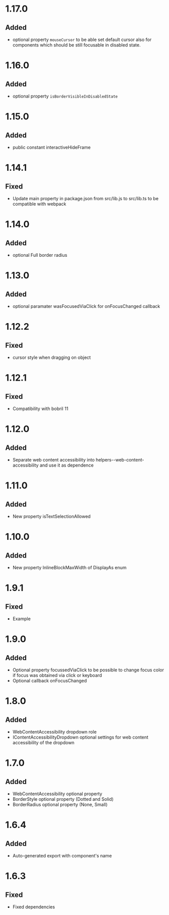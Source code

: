 # 1.17.0
## Added
- optional property `mouseCursor` to be able set default cursor also for components which should be still focusable in disabled state. 

# 1.16.0
## Added
- optional property `isBorderVisibleInDisabledState`

# 1.15.0
## Added
- public constant interactiveHideFrame

# 1.14.1
## Fixed
- Update main property in package.json from src/lib.js to src/lib.ts to be compatible with webpack

# 1.14.0
## Added
- optional Full border radius

# 1.13.0
## Added
- optional paramater wasFocusedViaClick for onFocusChanged callback 

# 1.12.2
## Fixed
- cursor style when dragging on object

# 1.12.1
## Fixed
- Compatibility with bobril 11

# 1.12.0
## Added
- Separate web content accessibility into helpers--web-content-accessibility and use it as dependence 

# 1.11.0
## Added
- New property isTextSelectionAllowed

# 1.10.0
## Added
- New property InlineBlockMaxWidth of DisplayAs enum

# 1.9.1
## Fixed
- Example

# 1.9.0
## Added
- Optional property focussedViaClick to be possible to change focus color if focus was obtained via click or keyboard
- Optional callback onFocusChanged

# 1.8.0
## Added
- WebContentAccessibility dropdown role
- IContentAccessibilityDropdown optional settings for web content accessibility of the dropdown

# 1.7.0
## Added
- WebContentAccessibility optional property
- BorderStyle optional property (Dotted and Solid)
- BorderRadius optional property (None, Small)

# 1.6.4
## Added
- Auto-generated export with component's name

# 1.6.3
## Fixed
- Fixed dependencies


